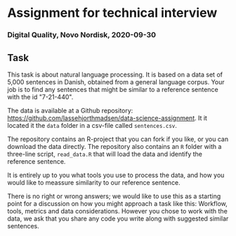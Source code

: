# Assignment for technical interview
### Digital Quality, Novo Nordisk, 2020-09-30

## Task

This task is about natural language processing. It is based on a data set of 5,000 sentences in Danish, obtained from a general language corpus. Your job is to find any sentences that might be similar to a reference sentence with the id "7-21-440".

The data is available at a Github repository: https://github.com/lassehjorthmadsen/data-science-assignment. It it located it the `data` folder in a csv-file called `sentences.csv`.

The repository contains an R-project that you can fork if you like, or you can download the data directly. The repository also contains an `R` folder with a three-line script, `read_data.R` that will load the data and identify the reference sentence.

It is entirely up to you what tools you use to process the data, and how you would like to meassure similarity to our reference sentence.

There is no right or wrong answers; we would like to use this as a starting point for a discussion on how you might approach a task like this: Workflow, tools, metrics and data considerations. However you chose to work with the data, we ask that you share any code you write along with suggested similar sentences.
